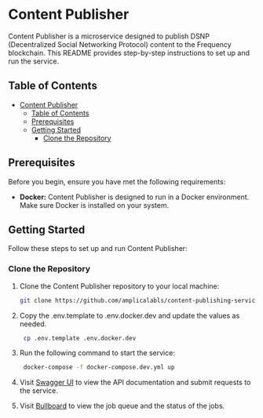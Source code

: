 # Content Publisher

Content Publisher is a microservice designed to publish DSNP (Decentralized Social Networking Protocol) content to the Frequency blockchain. This README provides step-by-step instructions to set up and run the service.

## Table of Contents

- [Content Publisher](#content-publisher)
  - [Table of Contents](#table-of-contents)
  - [Prerequisites](#prerequisites)
  - [Getting Started](#getting-started)
    - [Clone the Repository](#clone-the-repository)

## Prerequisites

Before you begin, ensure you have met the following requirements:

- **Docker:** Content Publisher is designed to run in a Docker environment. Make sure Docker is installed on your system.

## Getting Started

Follow these steps to set up and run Content Publisher:

### Clone the Repository

1. Clone the Content Publisher repository to your local machine:

   ```bash
   git clone https://github.com/amplicalabls/content-publishing-service.git
   ```

2. Copy the .env.template to .env.docker.dev and update the values as needed.

   ```bash
    cp .env.template .env.docker.dev
   ```

3. Run the following command to start the service:

   ```bash
    docker-compose -f docker-compose.dev.yml up
    ```

4. Visit [Swagger UI](http://localhost:3000/api/docs/swagger) to view the API documentation and submit requests to the service.

5. Visit [Bullboard](http://localhost:3000/queues) to view the job queue and the status of the jobs.
